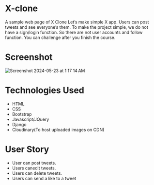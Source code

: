 # X-clone
A sample web page of X Clone Let’s make simple X app. Users can post tweets and see everyone’s them. To make the project simple, we do not have a sign/login function. So there are not user accounts and follow function. You can challenge after you finish the course.
# Screenshot
![Screenshot 2024-05-23 at 1 17 14 AM](https://github.com/SubhamRakshit97/Xclone/assets/111345784/8fbeb176-8a9b-44ca-a870-8396b5db9bda)
# Technologies Used
* HTML
* CSS
* Bootstrap
* Javascript/JQuery
* Django
* Cloudinary(To host uploaded images on CDN)
# User Story
* User can post tweets.
* Users canedit tweets.
* Users can delete tweets.
* Users can send a like to a tweet

